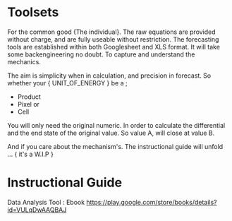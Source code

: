 # Toolsets

For the common good {The individual}. The raw equations are provided without charge, and are fully useable without restriction. 
The forecasting tools are established within both Googlesheet and XLS format. It will take some backengineering no doubt. To capture and understand the mechanics. 

The aim is simplicity when in calculation, and precision in forecast. 
So whether your { UNIT_OF_ENERGY } be a ;

* Product
* Pixel or
* Cell

You will only need the original numeric. In order to calculate the differential and the end state of the original value.
So value A, will close at value B.

And if you care about the mechanism's. The instructional guide will unfold ... { it's a W.I.P }



# Instructional Guide 

Data Analysis Tool : Ebook https://play.google.com/store/books/details?id=VULqDwAAQBAJ
